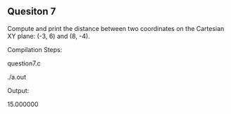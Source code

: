 ## Quesiton 7

Compute and print the distance between two coordinates on the Cartesian XY plane: (-3, 6) and (8, -4).

Compilation Steps:  

question7.c

./a.out

Output:

15.000000
